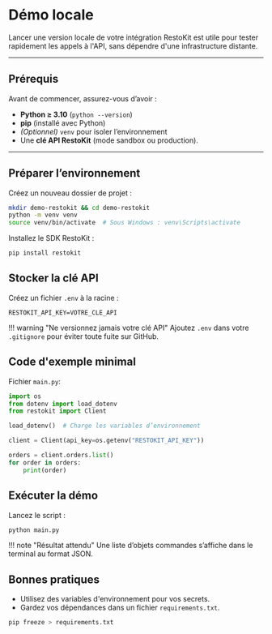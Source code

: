 # Démo locale

Lancer une version locale de votre intégration RestoKit est utile pour tester rapidement les appels à l'API, sans dépendre d'une infrastructure distante.

---

## Prérequis

Avant de commencer, assurez-vous d’avoir :

- **Python ≥ 3.10** (`python --version`)
- **pip** (installé avec Python)
- *(Optionnel)* `venv` pour isoler l’environnement
- Une **clé API RestoKit** (mode sandbox ou production).

---

## Préparer l’environnement

Créez un nouveau dossier de projet :

```bash
mkdir demo-restokit && cd demo-restokit
python -m venv venv
source venv/bin/activate  # Sous Windows : venv\Scripts\activate
```

Installez le SDK RestoKit :

```bash
pip install restokit
```

## Stocker la clé API

Créez un fichier `.env` à la racine :

```env
RESTOKIT_API_KEY=VOTRE_CLE_API
```

!!! warning "Ne versionnez jamais votre clé API"
    Ajoutez `.env` dans votre `.gitignore` pour éviter toute fuite sur GitHub.

## Code d'exemple minimal

Fichier `main.py`:

```python
import os
from dotenv import load_dotenv
from restokit import Client

load_dotenv()  # Charge les variables d’environnement

client = Client(api_key=os.getenv("RESTOKIT_API_KEY"))

orders = client.orders.list()
for order in orders:
    print(order)
```

## Exécuter la démo

Lancez le script :

```bash
python main.py
```

!!! note "Résultat attendu"
    Une liste d’objets commandes s’affiche dans le terminal au format JSON.

## Bonnes pratiques

- Utilisez des variables d'environnement pour vos secrets.
- Gardez vos dépendances dans un fichier `requirements.txt`.

```bash
pip freeze > requirements.txt
```
